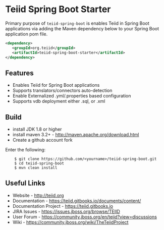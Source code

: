 # Teiid Spring Boot Starter

Primary purpose of `teiid-spring-boot` is enables Teiid in Spring Boot applications via adding the Maven dependency below to your Spring Boot application pom file.<br>

``` xml
<dependency>
   <groupId>org.teiid</groupId>
   <artifactId>teiid-spring-boot-starter</artifactId>
</dependency>
```
## Features

* Enables Teiid for Spring Boot applications
* Supports translators/connectors auto-detection 
* Enable Externalized .yml/.properties based configuration
* Supports vdb deployment either .sql, or .xml 

## Build
- install JDK 1.8 or higher
- install maven 3.2+ - http://maven.apache.org/download.html
- Create a github account fork

Enter the following:

        $ git clone https://github.com/<yourname>/teiid-spring-boot.git
        $ cd teiid-spring-boot
        $ mvn clean install

## Useful Links
- Website - http://teiid.org
- Documentation - https://teiid.gitbooks.io/documents/content/
- Documentation Project - https://teiid.gitbooks.io
- JIRA Issues -  https://issues.jboss.org/browse/TEIID
- User Forum - https://community.jboss.org/en/teiid?view=discussions
- Wiki - https://community.jboss.org/wiki/TheTeiidProject


